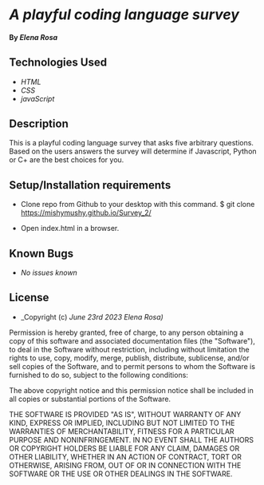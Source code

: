 # _A playful coding language survey_

#### By _**Elena Rosa**_

## Technologies Used

* _HTML_
* _CSS_
* _javaScript_


## Description

This is a playful coding language survey that asks five arbitrary questions. Based on the users answers the survey will determine if Javascript, Python or C+ are the best choices for you.

## Setup/Installation requirements

* Clone repo from Github to your desktop with this command. $ git clone https://mishymushy.github.io/Survey_2/

* Open index.html in a browser. 


## Known Bugs

* _No issues known_


## License


* _Copyright (c) _June 23rd 2023_ _Elena Rosa)_

Permission is hereby granted, free of charge, to any person obtaining a copy
of this software and associated documentation files (the "Software"), to deal
in the Software without restriction, including without limitation the rights
to use, copy, modify, merge, publish, distribute, sublicense, and/or sell
copies of the Software, and to permit persons to whom the Software is
furnished to do so, subject to the following conditions:

The above copyright notice and this permission notice shall be included in all
copies or substantial portions of the Software.

THE SOFTWARE IS PROVIDED "AS IS", WITHOUT WARRANTY OF ANY KIND, EXPRESS OR
IMPLIED, INCLUDING BUT NOT LIMITED TO THE WARRANTIES OF MERCHANTABILITY,
FITNESS FOR A PARTICULAR PURPOSE AND NONINFRINGEMENT. IN NO EVENT SHALL THE
AUTHORS OR COPYRIGHT HOLDERS BE LIABLE FOR ANY CLAIM, DAMAGES OR OTHER
LIABILITY, WHETHER IN AN ACTION OF CONTRACT, TORT OR OTHERWISE, ARISING FROM,
OUT OF OR IN CONNECTION WITH THE SOFTWARE OR THE USE OR OTHER DEALINGS IN THE
SOFTWARE.
